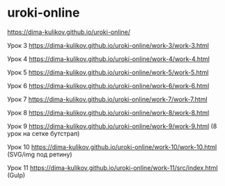 # uroki-online
https://dima-kulikov.github.io/uroki-online/


Урок 3
https://dima-kulikov.github.io/uroki-online/work-3/work-3.html


Урок 4 
https://dima-kulikov.github.io/uroki-online/work-4/work-4.html

Урок 5
https://dima-kulikov.github.io/uroki-online/work-5/work-5.html

Урок 6
https://dima-kulikov.github.io/uroki-online/work-6/work-6.html

Урок 7
https://dima-kulikov.github.io/uroki-online/work-7/work-7.html

Урок 8
https://dima-kulikov.github.io/uroki-online/work-8/work-8.html

Урок 9
https://dima-kulikov.github.io/uroki-online/work-9/work-9.html
(8 урок на сетке бутстрап)

Урок 10
https://dima-kulikov.github.io/uroki-online/work-10/work-10.html
(SVG/img под ретину)

Урок 11
https://dima-kulikov.github.io/uroki-online/work-11/src/index.html
(Gulp)
